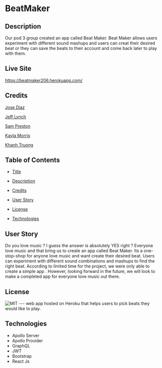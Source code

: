 # BeatMaker

## Description
   Our pod 3 group created an app called Beat Maker. Beat Maker allows users experiment with different sound mashups and users can creat their desired beat or they can save the beats to their account and come back later to play with them. 



## Live Site

https://beatmaker206.herokuapp.com/




## Credits
  
[Jose Diaz](https://github.com/hotsoup42)    

[Jeff Lynch](https://github.com/kingami34)

[Sam Preston](https://github.com/spreston4)

[Kayla Morris](https://github.com/KaylaMorris11)

[Khanh Truong](https://github.com/leeyoungk)

## Table of Contents 
- [Title](#Title)

- [Description](#Description)

- [Credits](#Credits)

- [User Story](#UserStory)

- [License](#license)

- [Technologies](#Technologies)

## User Story
  Do you love music ? I guess the answer  is absolutely YES right ? Everyone love music and that bring us to create an app called Beat Maker. Its a one-stop-shop for anyone love music and want create their desired beat. Users can experiment  with different sound combinations and mashups to find the right beat. According to limited time for the project, we were only able to create a simple app . However, looking forward in the future, we will look to make a completed app for everyone love music out there. 


  


## License

 ![MIT](https://img.shields.io/badge/license-MIT-brightgreen)
--- web app hosted on Heroku that helps users to pick beats they would like to play.



## Technologies
- Apollo Server
- Apollo Provider
- GraphQL
- JWT
- Bootstrap
- React Js


